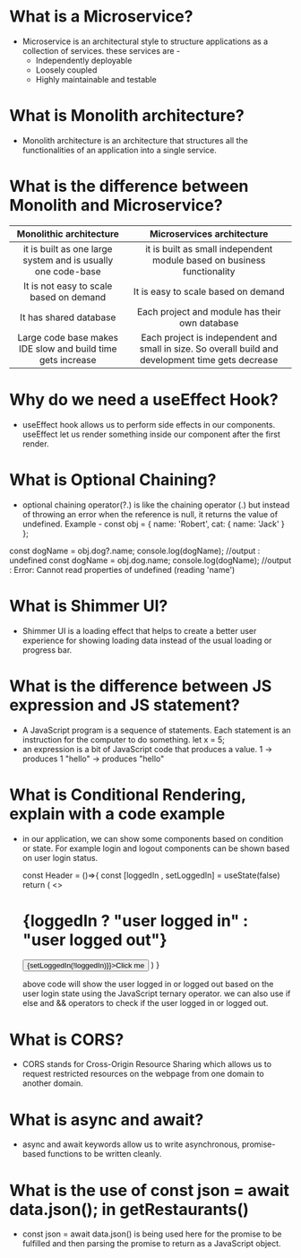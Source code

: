 # What is a Microservice?

- Microservice is an architectural style to structure applications as a collection of services.
  these services are -
  - Independently deployable
  - Loosely coupled
  - Highly maintainable and testable

# What is Monolith architecture?

- Monolith architecture is an architecture that structures all the functionalities of an application into a single service.

# What is the difference between Monolith and Microservice?

|                 **Monolithic architecture**                  |                                   **Microservices architecture**                                   |
| :----------------------------------------------------------: | :------------------------------------------------------------------------------------------------: |
| it is built as one large system and is usually one code-base |              it is built as small independent module based on business functionality               |
|           It is not easy to scale based on demand            |                                It is easy to scale based on demand                                 |
|                    It has shared database                    |                           Each project and module has their own database                           |
| Large code base makes IDE slow and build time gets increase  | Each project is independent and small in size. So overall build and development time gets decrease |

# Why do we need a useEffect Hook?

- useEffect hook allows us to perform side effects in our components. useEffect let us render something inside our component after the first render.

# What is Optional Chaining?

- optional chaining operator(?.) is like the chaining operator (.) but instead of throwing an error when the reference is null, it returns the value of undefined.
  Example -
  const obj = {
  name: 'Robert',
  cat: {
  name: 'Jack'
  }
  };

const dogName = obj.dog?.name;
console.log(dogName); //output : undefined
const dogName = obj.dog.name;
console.log(dogName); //output : Error: Cannot read properties of undefined (reading 'name')

# What is Shimmer UI?

- Shimmer UI is a loading effect that helps to create a better user experience for showing loading data instead of the usual loading or progress bar.

# What is the difference between JS expression and JS statement?

- A JavaScript program is a sequence of statements. Each statement is an instruction for the computer to do something.
  let x = 5;
- an expression is a bit of JavaScript code that produces a value.
  1 → produces 1
  "hello" → produces "hello"

# What is Conditional Rendering, explain with a code example

- in our application, we can show some components based on condition or state. For example login and logout components can be shown based on user login status.

  const Header = ()=>{
  const [loggedIn , setLoggedIn] = useState(false)
  return (
  <>
   <h1> {loggedIn ? "user logged in" : "user logged out"} </h1>
   <button onClick={()=>{setLoggedIn(!loggedIn)}}>Click me</button>
   </>
   )
   }

  above code will show the user logged in or logged out based on the user login state using the JavaScript ternary operator.
  we can also use if else and && operators to check if the user logged in or logged out.

# What is CORS?

- CORS stands for Cross-Origin Resource Sharing which allows us to request restricted resources on the webpage from one domain to another domain.

# What is async and await?

- async and await keywords allow us to write asynchronous, promise-based functions to be written cleanly.

# What is the use of const json = await data.json(); in getRestaurants()

- const json = await data.json() is being used here for the promise to be fulfilled and then parsing the promise to return as a JavaScript object.
